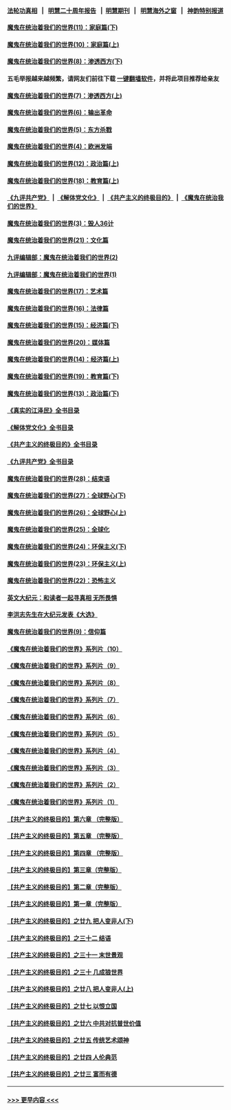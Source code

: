 #### [法轮功真相](https://github.com/gfw-breaker/truth/blob/master/README.md?t=0) &nbsp;&nbsp;|&nbsp;&nbsp; [明慧二十周年报告](https://github.com/gfw-breaker/mh-reports/blob/master/README.md?t=0) &nbsp;&nbsp;|&nbsp;&nbsp;[明慧期刊](https://github.com/gfw-breaker/mh-qikan) &nbsp;&nbsp;|&nbsp;&nbsp; [明慧海外之窗](https://github.com/gfw-breaker/mh-news/blob/master/README.md?t=0) &nbsp;&nbsp;|&nbsp;&nbsp; [神韵特别报道](https://github.com/gfw-breaker/mh-news/blob/master/shenyun.md?t=0)
#### [魔鬼在统治着我们的世界(11)：家庭篇(下)](../pages/nsc422/n10440961.md?t=01141843) 
#### [魔鬼在统治着我们的世界(10)：家庭篇(上)](../pages/nsc422/n10435448.md?t=01141843) 
#### [魔鬼在统治着我们的世界(8)：渗透西方(下)](../pages/nsc422/n10429603.md?t=01141843) 
#### 五毛举报越来越频繁，请网友们前往下载 [一键翻墙软件](https://github.com/gfw-breaker/ssr-accounts)，并将此项目推荐给亲友
#### [魔鬼在统治着我们的世界(7)：渗透西方(上)](../pages/nsc422/n10426013.md?t=01141843) 
#### [魔鬼在统治着我们的世界(6)：输出革命](../pages/nsc422/n10421536.md?t=01141843) 
#### [魔鬼在统治着我们的世界(5)：东方杀戮](../pages/nsc422/n10417707.md?t=01141843) 
#### [魔鬼在统治着我们的世界(4)：欧洲发端](../pages/nsc422/n10414890.md?t=01141843) 
#### [魔鬼在统治着我们的世界(12)：政治篇(上)](../pages/nsc422/n10444576.md?t=01141843) 
#### [魔鬼在统治着我们的世界(18)：教育篇(上)](../pages/nsc422/n10526970.md?t=01141843) 
#### [《九评共产党》](https://github.com/begood0513/9ping.md/blob/master/README.md) &nbsp;|&nbsp; [《解体党文化》](../../../../jtdwh.md/blob/master/README.md)  &nbsp;|&nbsp; [《共产主义的终极目的》](../../../../gczydzjmd.md/blob/master/README.md) &nbsp;|&nbsp; [《魔鬼在统治我们的世界》](../../../../mgztzwmdsj.md/blob/master/README.md) 
#### [魔鬼在统治着我们的世界(3)：毁人36计](../pages/nsc422/n10411583.md?t=01141843) 
#### [魔鬼在统治着我们的世界(21)：文化篇](../pages/nsc422/n10597706.md?t=01141843) 
#### [九评编辑部：魔鬼在统治着我们的世界(2)](../pages/nsc422/n10410036.md?t=01141843) 
#### [九评编辑部：魔鬼在统治着我们的世界(1)](../pages/nsc422/n10406825.md?t=01141843) 
#### [魔鬼在统治着我们的世界(17)：艺术篇](../pages/nsc422/n10499093.md?t=01141843) 
#### [魔鬼在统治着我们的世界(16)：法律篇](../pages/nsc422/n10485969.md?t=01141843) 
#### [魔鬼在统治着我们的世界(15)：经济篇(下)](../pages/nsc422/n10469975.md?t=01141843) 
#### [魔鬼在统治着我们的世界(20)：媒体篇](../pages/nsc422/n10586579.md?t=01141843) 
#### [魔鬼在统治着我们的世界(14)：经济篇(上)](../pages/nsc422/n10457370.md?t=01141843) 
#### [魔鬼在统治着我们的世界(19)：教育篇(下)](../pages/nsc422/n10564808.md?t=01141843) 
#### [魔鬼在统治着我们的世界(13)：政治篇(下)](../pages/nsc422/n10448270.md?t=01141843) 
#### [《真实的江泽民》全书目录](../pages/nsc422/n13721399.md?t=01141843) 
#### [《解体党文化》全书目录](../pages/nsc422/n13721157.md?t=01141843) 
#### [《共产主义的终极目的》全书目录](../pages/nsc422/n13721048.md?t=01141843) 
#### [《九评共产党》全书目录](../pages/nsc422/n13708085.md?t=01141843) 
#### [魔鬼在统治着我们的世界(28)：结束语](../pages/nsc422/n10936246.md?t=01141843) 
#### [魔鬼在统治着我们的世界(27)：全球野心(下)](../pages/nsc422/n10928319.md?t=01141843) 
#### [魔鬼在统治着我们的世界(26)：全球野心(上)](../pages/nsc422/n10900318.md?t=01141843) 
#### [魔鬼在统治着我们的世界(25)：全球化](../pages/nsc422/n10788205.md?t=01141843) 
#### [魔鬼在统治着我们的世界(24)：环保主义(下)](../pages/nsc422/n10695307.md?t=01141843) 
#### [魔鬼在统治着我们的世界(23)：环保主义(上)](../pages/nsc422/n10688613.md?t=01141843) 
#### [魔鬼在统治着我们的世界(22)：恐怖主义](../pages/nsc422/n10614727.md?t=01141843) 
#### [英文大纪元：和读者一起寻真相 无所畏惧](../pages/nsc422/n12542027.md?t=01141843) 
#### [李洪志先生在大纪元发表《大选》](../pages/nsc422/n12534746.md?t=01141843) 
#### [魔鬼在统治着我们的世界(9)：信仰篇](../pages/nsc422/n10432159.md?t=01141843) 
#### [《魔鬼在统治着我们的世界》系列片（10）](../pages/nsc422/n12292670.md?t=01141843) 
#### [《魔鬼在统治着我们的世界》系列片（9）](../pages/nsc422/n12290859.md?t=01141843) 
#### [《魔鬼在统治着我们的世界》系列片（8）](../pages/nsc422/n12287445.md?t=01141843) 
#### [《魔鬼在统治着我们的世界》系列片（7）](../pages/nsc422/n12283425.md?t=01141843) 
#### [《魔鬼在统治着我们的世界》系列片（6）](../pages/nsc422/n12282314.md?t=01141843) 
#### [《魔鬼在统治着我们的世界》系列片（5）](../pages/nsc422/n12281419.md?t=01141843) 
#### [《魔鬼在统治着我们的世界》系列片（4）](../pages/nsc422/n12274024.md?t=01141843) 
#### [《魔鬼在统治着我们的世界》系列片（3）](../pages/nsc422/n12271322.md?t=01141843) 
#### [《魔鬼在统治着我们的世界》系列片（2）](../pages/nsc422/n12269049.md?t=01141843) 
#### [《魔鬼在统治着我们的世界》系列片（1）](../pages/nsc422/n12267575.md?t=01141843) 
#### [【共产主义的终极目的】第六章 （完整版）](../pages/nsc422/n11428913.md?t=01141843) 
#### [【共产主义的终极目的】第五章 （完整版）](../pages/nsc422/n11428912.md?t=01141843) 
#### [【共产主义的终极目的】第四章 （完整版）](../pages/nsc422/n11428907.md?t=01141843) 
#### [【共产主义的终极目的】第三章（完整版）](../pages/nsc422/n11428848.md?t=01141843) 
#### [【共产主义的终极目的】第二章（完整版）](../pages/nsc422/n11428831.md?t=01141843) 
#### [【共产主义的终极目的】第一章（完整版）](../pages/nsc422/n11417651.md?t=01141843) 
#### [【共产主义的终极目的】之廿九 把人变非人(下)](../pages/nsc422/n11344140.md?t=01141843) 
#### [【共产主义的终极目的】之三十二 结语](../pages/nsc422/n11360535.md?t=01141843) 
#### [【共产主义的终极目的】之三十一 末世景观](../pages/nsc422/n11351129.md?t=01141843) 
#### [【共产主义的终极目的】之三十 几成狼世界](../pages/nsc422/n11348280.md?t=01141843) 
#### [【共产主义的终极目的】之廿八 把人变非人(上)](../pages/nsc422/n11340492.md?t=01141843) 
#### [【共产主义的终极目的】之廿七 以恨立国](../pages/nsc422/n11336944.md?t=01141843) 
#### [【共产主义的终极目的】之廿六 中共对抗普世价值](../pages/nsc422/n11324785.md?t=01141843) 
#### [【共产主义的终极目的】之廿五 传统艺术颂神](../pages/nsc422/n11296396.md?t=01141843) 
#### [【共产主义的终极目的】之廿四 人伦典范](../pages/nsc422/n11296397.md?t=01141843) 
#### [【共产主义的终极目的】之廿三 富而有德](../pages/nsc422/n11283598.md?t=01141843) 

----
#### [ >>> 更早内容 <<< ](../indexes/nsc422-earlier.md)
